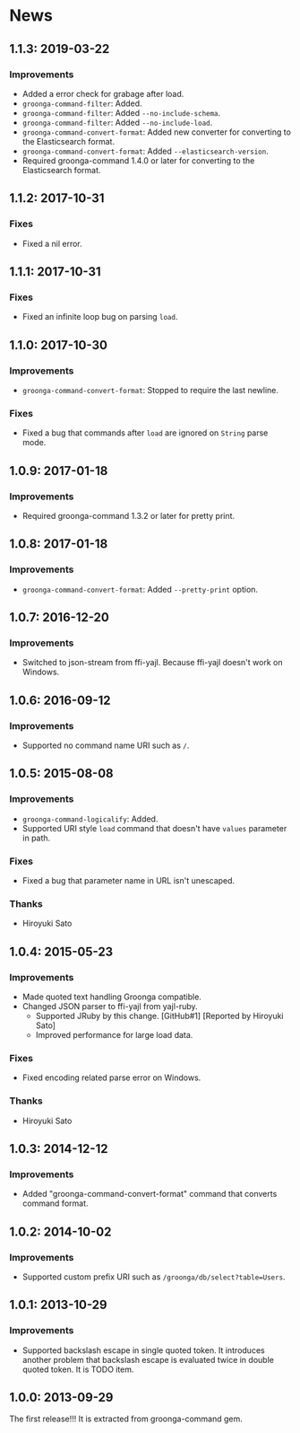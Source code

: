 # News

## 1.1.3: 2019-03-22

### Improvements

  * Added a error check for grabage after load.
  * `groonga-command-filter`: Added.
  * `groonga-command-filter`: Added `--no-include-schema`.
  * `groonga-command-filter`: Added `--no-include-load`.
  * `groonga-command-convert-format`: Added new converter
    for converting to the Elasticsearch format.
  * `groonga-command-convert-format`: Added `--elasticsearch-version`.
  * Required groonga-command 1.4.0 or later for converting to
    the Elasticsearch format.

## 1.1.2: 2017-10-31

### Fixes

  * Fixed a nil error.

## 1.1.1: 2017-10-31

### Fixes

  * Fixed an infinite loop bug on parsing `load`.

## 1.1.0: 2017-10-30

### Improvements

  * `groonga-command-convert-format`: Stopped to require the last
    newline.

### Fixes

  * Fixed a bug that commands after `load` are ignored on `String`
    parse mode.

## 1.0.9: 2017-01-18

### Improvements

  * Required groonga-command 1.3.2 or later for pretty print.

## 1.0.8: 2017-01-18

### Improvements

  * `groonga-command-convert-format`: Added `--pretty-print` option.

## 1.0.7: 2016-12-20

### Improvements

  * Switched to json-stream from ffi-yajl. Because ffi-yajl doesn't
    work on Windows.

## 1.0.6: 2016-09-12

### Improvements

  * Supported no command name URI such as `/`.

## 1.0.5: 2015-08-08

### Improvements

  * `groonga-command-logicalify`: Added.
  * Supported URI style `load` command that doesn't have `values`
    parameter in path.

### Fixes

  * Fixed a bug that parameter name in URL isn't unescaped.

### Thanks

  * Hiroyuki Sato

## 1.0.4: 2015-05-23

### Improvements

  * Made quoted text handling Groonga compatible.
  * Changed JSON parser to ffi-yajl from yajl-ruby.
    * Supported JRuby by this change.
      [GitHub#1] [Reported by Hiroyuki Sato]
    * Improved performance for large load data.

### Fixes

  * Fixed encoding related parse error on Windows.

### Thanks

  * Hiroyuki Sato

## 1.0.3: 2014-12-12

### Improvements

  * Added "groonga-command-convert-format" command that converts
    command format.

## 1.0.2: 2014-10-02

### Improvements

  * Supported custom prefix URI such as `/groonga/db/select?table=Users`.

## 1.0.1: 2013-10-29

### Improvements

  * Supported backslash escape in single quoted token. It introduces
    another problem that backslash escape is evaluated twice in double
    quoted token. It is TODO item.

## 1.0.0: 2013-09-29

The first release!!! It is extracted from groonga-command gem.
